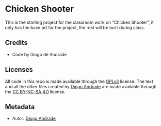 # Chicken Shooter

This is the starting project for the classroom work on "Chicken Shooter", it only has the base art for the project, the rest will be built during class.

## Credits

* Code by Diogo de Andrade

## Licenses

All code in this repo is made available through the [GPLv3] license.
The text and all the other files created by [Diogo Andrade] are made available through the 
[CC BY-NC-SA 4.0] license.

## Metadata

* Autor: [Diogo Andrade][]

[Diogo Andrade]:https://github.com/DiogoDeAndrade
[GPLv3]:https://www.gnu.org/licenses/gpl-3.0.en.html
[CC-BY-SA 3.0.]:http://creativecommons.org/licenses/by-sa/3.0/
[CC BY-NC-SA 4.0]:https://creativecommons.org/licenses/by-nc-sa/4.0/
